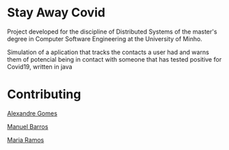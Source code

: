 # Stay Away Covid

Project developed for the discipline of Distributed Systems of the master's degree in Computer Software Engineering at the University of Minho.

Simulation of a aplication that tracks the contacts a user had and warns them of potencial being in contact with someone that has tested positive for Covid19, written in java

# Contributing

[Alexandre Gomes](https://github.com/PietroPan)

[Manuel Barros](https://github.com/maneBarros)

[Maria Ramos](https://github.com/mj-ramos)

